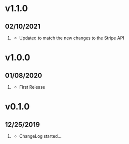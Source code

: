 # v1.1.0
##  02/10/2021

1. [](#bugfix)
    * Updated to match the new changes to the Stripe API

# v1.0.0
##  01/08/2020

1. [](#new)
    * First Release

# v0.1.0
##  12/25/2019

1. [](#new)
    * ChangeLog started...
